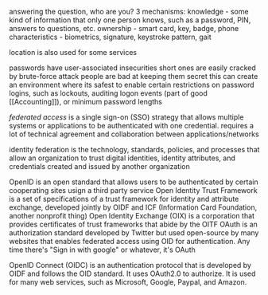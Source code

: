 answering the question, who are you?
3 mechanisms:
	knowledge - some kind of information that only one person knows, such as a password, PIN, answers to questions, etc.
	ownership - smart card, key, badge, phone
	characteristics - biometrics, signature, keystroke pattern, gait

location is also used for some services

passwords have user-associated insecurities
	short ones are easily cracked by brute-force attack
	people are bad at keeping them secret
this can create an environment where its safest to enable certain restrictions on password logins, such as lockouts, auditing logon events (part of good [[Accounting]]), or minimum password lengths

*federated access* is a single sign-on (SSO) strategy that allows multiple systems or applications to be authenticated with one credential. requires a lot of technical agreement and collaboration between applications/networks

identity federation is the technology, standards, policies, and processes that allow an organization to trust digital identities, identity attributes, and credentials created and issued by another organization

OpenID is an open standard that allows users to be authenticated by certain cooperating sites usign a third party service
Open Identity Trust Framework is a set of specifications of a trust framework for identity and attribute exchange, developed jointly by OIDF and ICF (Information Card Foundation, another nonprofit thing)
Open Identity Exchange (OIX) is a corporation that provides certificates of trust frameworks that abide by the OITF
OAuth is an authorization standard developed by Twitter but used open-source by many websites that enables federated access using OID for authentication. 
	Any time there's "Sign in with google" or whatever, it's OAuth

OpenID Connect (OIDC) is an authentication protocol that is developed by OIDF and follows the OID standard. It uses OAuth2.0 to authorize. It is used for many web services, such as Microsoft, Google, Paypal, and Amazon.